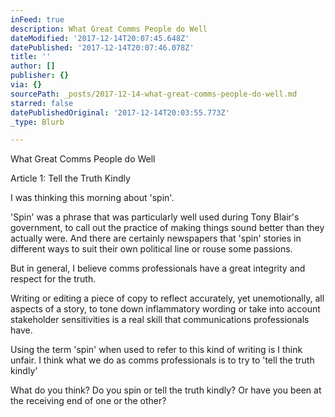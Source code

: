 ```yaml
---
inFeed: true
description: What Great Comms People do Well
dateModified: '2017-12-14T20:07:45.648Z'
datePublished: '2017-12-14T20:07:46.078Z'
title: ''
author: []
publisher: {}
via: {}
sourcePath: _posts/2017-12-14-what-great-comms-people-do-well.md
starred: false
datePublishedOriginal: '2017-12-14T20:03:55.773Z'
_type: Blurb

---
```

What Great Comms People do Well

Article 1: Tell the Truth Kindly

I was thinking this morning about 'spin'.

'Spin' was a phrase that was particularly well used during Tony Blair's government, to call out the practice of making things sound better than they actually were. And there are certainly newspapers that 'spin' stories in different ways to suit their own political line or rouse some passions.

But in general, I believe comms professionals have a great integrity and respect for the truth. 

Writing or editing a piece of copy to reflect accurately, yet unemotionally, all aspects of a story, to tone down inflammatory wording or take into account stakeholder sensitivities is a real skill that communications professionals have.

Using the term 'spin' when used to refer to this kind of writing is I think unfair. I think what we do as comms professionals is to try to 'tell the truth kindly'

What do you think? Do you spin or tell the truth kindly? Or have you been at the receiving end of one or the other?